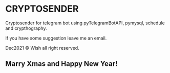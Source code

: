 # CRYPTOSENDER

Cryptosender for telegram bot using pyTelegramBotAPI, pymysql, schedule and crypthography.

If you have some suggestion leave me an email.

Dec2021 &copy; Wish all right reserved.

## Marry Xmas and Happy New Year!

